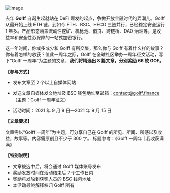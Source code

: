 ![image](https://docs.golff.com/blog/page/34.png)

去年 **Golff** 自诞生起就站在 DeFi 爆发的起点，争做开放金融时代的弄潮儿。Golff 从最开始上线 ETH 链，到如今 ETH、BSC、HECO 三链并行，已经稳定安全运行 1 年多。产品形态涵盖流动性挖矿、机枪池、借贷、跨链桥、DAO 治理等，是收益率和安全性双保障的一站式加密银行。

这一年时间，你或多或少和 Golff 有所交集，那么你与 Golff 有着什么样的故事？你有着怎样的收获？值此一周年之际，Golff 在全球社区举办一周年征文活动，写下“Golff 一周年”为主题的文章，**我们将精选出 8 篇文章，分别奖励 66 枚 GOF。**



**【参与方式】**

- 发布文章至 2 个以上自媒体网站

- 发送文章自媒体发文地址及 BSC 钱包地址至邮箱：[contact@golff.finance](mailto:contact@golff.finance)（主题：Golff 一周年征文）

- 活动时间：2021 年 9 月 9 日—2021 年 9 月 15 日

  

**【文章要求】**

文章需以“Golff 一周年”为主题，可分享自己在 Golff 的所见、所闻、所感以及收益，故事等。内容需原创且不少于 300 字。 标题参考：《Golff 一周年 | 我收获满满》



**【特别说明】**

- 文章被选中后，将会通过 Golff 媒体账号发布
- 奖励发放时间在活动结束后 7 个工作日内
- 奖励将发放到获奖人员的 BSC 钱包地址
- 本活动最终解释权归 Golff 所有